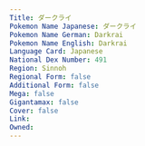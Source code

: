 ```yaml
---
﻿Title: ダークライ
Pokemon Name Japanese: ダークライ
Pokemon Name German: Darkrai
Pokemon Name English: Darkrai
Language Card: Japanese
National Dex Number: 491
Region: Sinnoh
Regional Form: false
Additional Form: false
Mega: false
Gigantamax: false
Cover: false
Link: 
Owned: 
---
```

